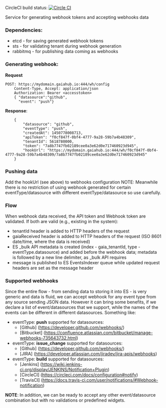 CircleCI build status: [![Circle CI](https://circleci.com/gh/gaia-adm/webhook-service.svg?style=svg)](https://circleci.com/gh/gaia-adm/webhook-service)

Service for generating webhook tokens and accepting webhooks data

### Dependencies:
 - etcd - for saving generated webhook tokens
 - sts - for validating tenant during webhook generation
 - rabbitmq - for publishing data coming as webhooks

### Generating webhook:
**Request**
```
POST: https://mydomain.gaiahub.io:444/wh/config
    Content-Type, Accept: application/json
    Authorization: Bearer <accesstoken>
    { "datasource":"github",
      "event": "push"}
```
**Response**:
```
    {
        "datasource": "github",
        "eventType": "push",
        "createdAt": 1450778008713,
        "apiToken": "f0cf847f-0bf4-4777-9a28-59b7a4b48309",
        "tenantId": 5618780000,
        "token": "7a8b7747fb02189cee0a3e62d0e717460923d945",
        "hookUrl": "https://mydomain.gaiahub.io:444/wh/f0cf847f-0bf4-4777-9a28-59b7a4b48309/7a8b7747fb02189cee0a3e62d0e717460923d945"
    }
```

### Pushing data
Add the hookUrl (see above) to webhooks configuration
NOTE: Meanwhile there is no restriction of using webhook generated for certain eventType/datasource with different eventType/datasource so use carefully.

### Flow
When webhook data received, the API token and Webhook token are validated.
If both are valid (e.g., existing in the system):
  - tenantId header is added to HTTP headers of the request
  - gaiaReceived header is added to HTTP headers of the request (ISO 8601 date/time, where the data is received)
  - ES _bulk API metadata is created (index - gaia_tenantId, type - eventType.datasource) and added before the webhook data; metadata is followed by a new line delimiter, as _bulk API requires
  - message is published to ES EventsIndexer queue while updated request headers are set as the message header

### Supported webhooks
Since the entire flow - from sending data to storing it into ES - is very generic and data is fluid, we can accept webhook for any event type from any source sending JSON data.
However it can bring some benefits, if we declare a list of event/datasources that we support, while the names of the events can be different in different datasources. Something like:
  - eventType: **push** supported for datasources:
    - [Github] (https://developer.github.com/webhooks/)
    - [Bitbucket] (https://confluence.atlassian.com/bitbucket/manage-webhooks-735643732.html)
  - eventType: **issue_change** supported for datasources:
    - [Github] (https://developer.github.com/webhooks/)
    - [JIRA] (https://developer.atlassian.com/jiradev/jira-apis/webhooks)
  - eventType: **build**  supported for datasources:
    - [Jenkins] (https://wiki.jenkins-ci.org/display/JENKINS/Notification+Plugin)
    - [CircleCI] (https://circleci.com/docs/configuration#notify)
    - [TravisCI] (https://docs.travis-ci.com/user/notifications/#Webhook-notification)

**NOTE**: In addition, we can be ready to accept any other event/datasource combination but with no validations or predefined widgets.
